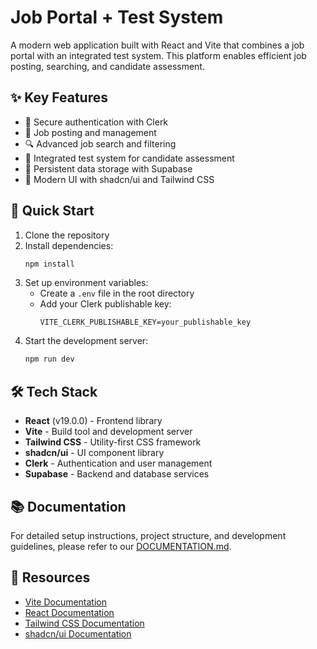 # Job Portal + Test System

A modern web application built with React and Vite that combines a job portal with an integrated test system. This platform enables efficient job posting, searching, and candidate assessment.

## ✨ Key Features

- 🔐 Secure authentication with Clerk
- 💼 Job posting and management
- 🔍 Advanced job search and filtering
- 📝 Integrated test system for candidate assessment
- 💾 Persistent data storage with Supabase
- 🎨 Modern UI with shadcn/ui and Tailwind CSS

## 🚀 Quick Start

1. Clone the repository
2. Install dependencies:
   ```bash
   npm install
   ```
3. Set up environment variables:
   - Create a `.env` file in the root directory
   - Add your Clerk publishable key:
     ```env
     VITE_CLERK_PUBLISHABLE_KEY=your_publishable_key
     ```
4. Start the development server:
   ```bash
   npm run dev
   ```

## 🛠️ Tech Stack

- **React** (v19.0.0) - Frontend library
- **Vite** - Build tool and development server
- **Tailwind CSS** - Utility-first CSS framework
- **shadcn/ui** - UI component library
- **Clerk** - Authentication and user management
- **Supabase** - Backend and database services

## 📚 Documentation

For detailed setup instructions, project structure, and development guidelines, please refer to our [DOCUMENTATION.md](./DOCUMENTATION.md).

## 🔗 Resources

- [Vite Documentation](https://vitejs.dev/)
- [React Documentation](https://reactjs.org/)
- [Tailwind CSS Documentation](https://tailwindcss.com/)
- [shadcn/ui Documentation](https://ui.shadcn.com/)
